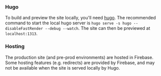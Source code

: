 ### Hugo
To build and preview the site locally, you'll need [hugo](gohugo.io). The recommended command to start the local hugo server is `hugo serve -s hugo --disableFastRender --debug --watch`. The site can then be previewed at `localhost:1313`.

### Hosting
The production site (and pre-prod environments) are hosted in Firebase. Some hosting features (e.g. redirects) are provided by Firebase, and may not be available when the site is served locally by Hugo.